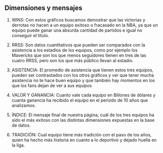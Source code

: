 ## Dimensiones y mensajes

1. WINS: Con estos gráficos buscamos demostrar que las victorias y derrotas no hacen a un equipo exitoso o fracasado en la NBA, ya que un equipo puede ganar una absurda cantidad de partidos e igual no conseguir el título.

2. RRSS: Son datos cuantitativos que pueden ser comparados con la asistencia a los estadios de los equipos, como por ejemplo los Mavericks que son los que menos seguidores tienen en tres de las cuatro RRSS, pero son los que más público llevan al estadio. 

3. ASISTENCIA: El promedio de asistencia que tienen estos tres equipos, pueden ser contrastados con los otros gráficos y ver que tener mucha asistencia no te hace buen equipo y que también hay momentos en los que los fans dejan de ver a sus equipos
   
4. VALOR Y GANANCIA: Cuanto vale cada equipo en Billones de dólares y cuanta ganancia ha recibido el equipo en el periodo de 10 años que analizamos. 
   
5. ÍNDICE: El mensaje final de nuestra página, cuál de los tres equipos ha sido el más exitoso con las distintas dimensiones expuestas en la base de datos. 

6. TRADICIÓN: Cual equipo tiene más tradición con el paso de los años, quien ha hecho más historia en cuanto a lo deportivo y dejado huella en la liga.